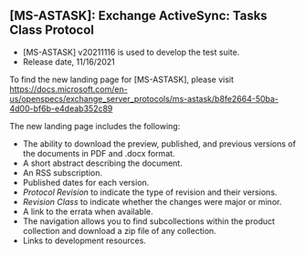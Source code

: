 ## [MS-ASTASK]: Exchange ActiveSync: Tasks Class Protocol
- [MS-ASTASK] v20211116 is used to develop the test suite.
- Release date, 11/16/2021

To find the new landing page for [MS-ASTASK], please visit https://docs.microsoft.com/en-us/openspecs/exchange_server_protocols/ms-astask/b8fe2664-50ba-4d00-bf6b-e4deab352c89 

The new landing page includes the following:
- The ability to download the preview, published, and previous versions of the documents in PDF and .docx format.
- A short abstract describing the document.
- An RSS subscription.
- Published dates for each version.
- *Protocol Revision* to indicate the type of revision and their versions.
- *Revision Class* to indicate whether the changes were major or minor.
- A link to the errata when available.
- The navigation allows you to find subcollections within the product collection and download a zip file of any collection.
- Links to development resources.